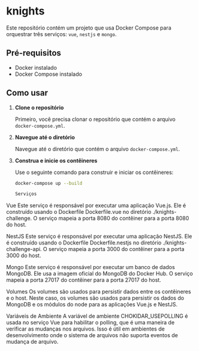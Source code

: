 # knights

Este repositório contém um projeto que usa Docker Compose para orquestrar três serviços: `vue`, `nestjs` e `mongo`.

## Pré-requisitos

- Docker instalado
- Docker Compose instalado

## Como usar

1. **Clone o repositório**

    Primeiro, você precisa clonar o repositório que contém o arquivo `docker-compose.yml`.

2. **Navegue até o diretório**

    Navegue até o diretório que contém o arquivo `docker-compose.yml`.

3. **Construa e inicie os contêineres**

    Use o seguinte comando para construir e iniciar os contêineres:

    ```bash
    docker-compose up --build

    Serviços
Vue
Este serviço é responsável por executar uma aplicação Vue.js. Ele é construído usando o Dockerfile Dockerfile.vue no diretório ./knights-challenge. O serviço mapeia a porta 8080 do contêiner para a porta 8080 do host.

NestJS
Este serviço é responsável por executar uma aplicação NestJS. Ele é construído usando o Dockerfile Dockerfile.nestjs no diretório ./knights-challenge-api. O serviço mapeia a porta 3000 do contêiner para a porta 3000 do host.

Mongo
Este serviço é responsável por executar um banco de dados MongoDB. Ele usa a imagem oficial do MongoDB do Docker Hub. O serviço mapeia a porta 27017 do contêiner para a porta 27017 do host.

Volumes
Os volumes são usados para persistir dados entre os contêineres e o host. Neste caso, os volumes são usados para persistir os dados do MongoDB e os módulos do node para as aplicações Vue.js e NestJS.

Variáveis de Ambiente
A variável de ambiente CHOKIDAR_USEPOLLING é usada no serviço Vue para habilitar o polling, que é uma maneira de verificar as mudanças nos arquivos. Isso é útil em ambientes de desenvolvimento onde o sistema de arquivos não suporta eventos de mudança de arquivo.

